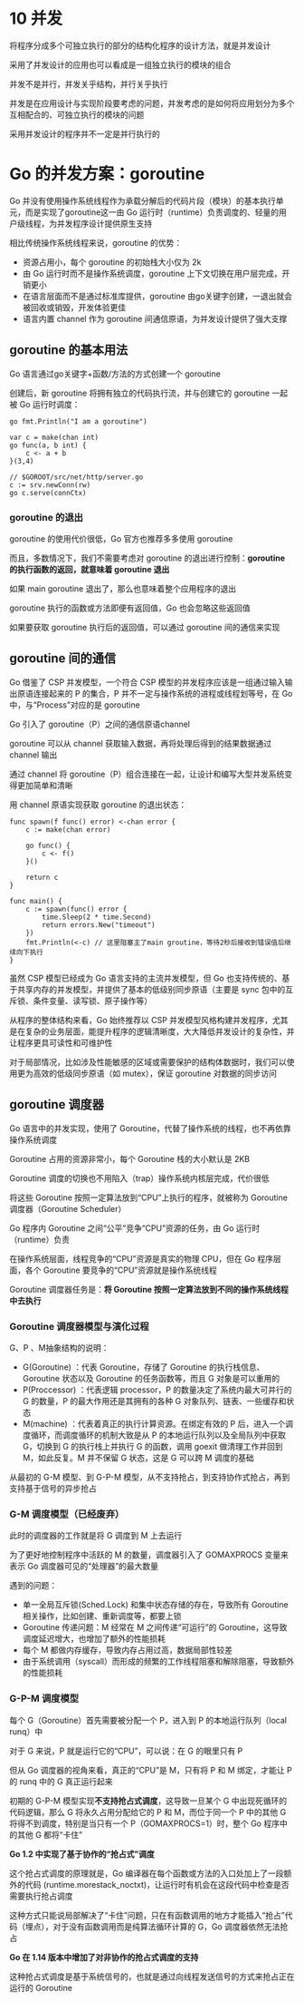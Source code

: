 # 10 并发

将程序分成多个可独立执行的部分的结构化程序的设计方法，就是并发设计

采用了并发设计的应用也可以看成是一组独立执行的模块的组合

并发不是并行，并发关乎结构，并行关乎执行

并发是在应用设计与实现阶段要考虑的问题，并发考虑的是如何将应用划分为多个互相配合的、可独立执行的模块的问题

采用并发设计的程序并不一定是并行执行的

# Go 的并发方案：goroutine

Go 并没有使用操作系统线程作为承载分解后的代码片段（模块）的基本执行单元，而是实现了goroutine这一由 Go 运行时（runtime）负责调度的、轻量的用户级线程，为并发程序设计提供原生支持

相比传统操作系统线程来说，goroutine 的优势：

* 资源占用小，每个 goroutine 的初始栈大小仅为 2k
* 由 Go 运行时而不是操作系统调度，goroutine 上下文切换在用户层完成，开销更小
* 在语言层面而不是通过标准库提供，goroutine 由go关键字创建，一退出就会被回收或销毁，开发体验更佳
* 语言内置 channel 作为 goroutine 间通信原语，为并发设计提供了强大支撑

## goroutine 的基本用法

Go 语言通过go关键字+函数/方法的方式创建一个 goroutine

创建后，新 goroutine 将拥有独立的代码执行流，并与创建它的 goroutine 一起被 Go 运行时调度：

    go fmt.Println("I am a goroutine")

    var c = make(chan int)
    go func(a, b int) {
        c <- a + b
    }(3,4)
    
    // $GOROOT/src/net/http/server.go
    c := srv.newConn(rw)
    go c.serve(connCtx)

### goroutine 的退出

goroutine 的使用代价很低，Go 官方也推荐多多使用 goroutine

而且，多数情况下，我们不需要考虑对 goroutine 的退出进行控制：**goroutine 的执行函数的返回，就意味着 goroutine 退出**

如果 main goroutine 退出了，那么也意味着整个应用程序的退出

goroutine 执行的函数或方法即便有返回值，Go 也会忽略这些返回值

如果要获取 goroutine 执行后的返回值，可以通过 goroutine 间的通信来实现

## goroutine 间的通信

Go 借鉴了 CSP 并发模型，一个符合 CSP 模型的并发程序应该是一组通过输入输出原语连接起来的 P 的集合，P 并不一定与操作系统的进程或线程划等号，在 Go 中，与“Process”对应的是 goroutine

Go 引入了 goroutine（P）之间的通信原语channel

goroutine 可以从 channel 获取输入数据，再将处理后得到的结果数据通过 channel 输出

通过 channel 将 goroutine（P）组合连接在一起，让设计和编写大型并发系统变得更加简单和清晰

用 channel 原语实现获取 goroutine 的退出状态：

    func spawn(f func() error) <-chan error {
        c := make(chan error)

        go func() {
            c <- f()
        }()

        return c
    }

    func main() {
        c := spawn(func() error {
            time.Sleep(2 * time.Second)
            return errors.New("timeout")
        })
        fmt.Println(<-c) // 这里阻塞主了main groutine，等待2秒后接收到错误值后继续向下执行
    }

虽然 CSP 模型已经成为 Go 语言支持的主流并发模型，但 Go 也支持传统的、基于共享内存的并发模型，并提供了基本的低级别同步原语（主要是 sync 包中的互斥锁、条件变量、读写锁、原子操作等）

从程序的整体结构来看，Go 始终推荐以 CSP 并发模型风格构建并发程序，尤其是在复杂的业务层面，能提升程序的逻辑清晰度，大大降低并发设计的复杂性，并让程序更具可读性和可维护性

对于局部情况，比如涉及性能敏感的区域或需要保护的结构体数据时，我们可以使用更为高效的低级同步原语（如 mutex），保证 goroutine 对数据的同步访问

## goroutine 调度器

Go 语言中的并发实现，使用了 Goroutine，代替了操作系统的线程，也不再依靠操作系统调度

Goroutine 占用的资源非常小，每个 Goroutine 栈的大小默认是 2KB

Goroutine 调度的切换也不用陷入（trap）操作系统内核层完成，代价很低

将这些 Goroutine 按照一定算法放到“CPU”上执行的程序，就被称为 Goroutine 调度器（Goroutine Scheduler）

Go 程序内 Goroutine 之间“公平”竞争“CPU”资源的任务，由 Go 运行时（runtime）负责

在操作系统层面，线程竞争的“CPU”资源是真实的物理 CPU，但在 Go 程序层面，各个 Goroutine 要竞争的“CPU”资源就是操作系统线程

Goroutine 调度器任务是：**将 Goroutine 按照一定算法放到不同的操作系统线程中去执行**

### Goroutine 调度器模型与演化过程

G、P 、M抽象结构的说明：

* G(Goroutine)  ：代表 Goroutine，存储了 Goroutine 的执行栈信息、Goroutine 状态以及 Goroutine 的任务函数等，而且 G 对象是可以重用的
* P(Proccessor) ：代表逻辑 processor，P 的数量决定了系统内最大可并行的 G 的数量，P 的最大作用还是其拥有的各种 G 对象队列、链表、一些缓存和状态
* M(machine)    ：代表着真正的执行计算资源。在绑定有效的 P 后，进入一个调度循环，而调度循环的机制大致是从 P 的本地运行队列以及全局队列中获取 G，切换到 G 的执行栈上并执行 G 的函数，调用 goexit 做清理工作并回到 M，如此反复。M 并不保留 G 状态，这是 G 可以跨 M 调度的基础

从最初的 G-M 模型、到 G-P-M 模型，从不支持抢占，到支持协作式抢占，再到支持基于信号的异步抢占

### G-M 调度模型（已经废弃）

此时的调度器的工作就是将 G 调度到 M 上去运行

为了更好地控制程序中活跃的 M 的数量，调度器引入了 GOMAXPROCS 变量来表示 Go 调度器可见的“处理器”的最大数量

遇到的问题：

* 单一全局互斥锁(Sched.Lock) 和集中状态存储的存在，导致所有 Goroutine 相关操作，比如创建、重新调度等，都要上锁
* Goroutine 传递问题：M 经常在 M 之间传递“可运行”的 Goroutine，这导致调度延迟增大，也增加了额外的性能损耗
* 每个 M 都做内存缓存，导致内存占用过高，数据局部性较差
* 由于系统调用（syscall）而形成的频繁的工作线程阻塞和解除阻塞，导致额外的性能损耗

### G-P-M 调度模型

每个 G（Goroutine）首先需要被分配一个 P，进入到 P 的本地运行队列（local runq）中

对于 G 来说，P 就是运行它的“CPU”，可以说：在 G 的眼里只有 P

但从 Go 调度器的视角来看，真正的“CPU”是 M，只有将 P 和 M 绑定，才能让 P 的 runq 中的 G 真正运行起来

初期的 G-P-M 模型实现**不支持抢占式调度**，这导致一旦某个 G 中出现死循环的代码逻辑，那么 G 将永久占用分配给它的 P 和 M，而位于同一个 P 中的其他 G 将得不到调度，特别是当只有一个 P（GOMAXPROCS=1）时，整个 Go 程序中的其他 G 都将“卡住”

**Go 1.2 中实现了基于协作的“抢占式”调度**

这个抢占式调度的原理就是，Go 编译器在每个函数或方法的入口处加上了一段额外的代码 (runtime.morestack_noctxt)，让运行时有机会在这段代码中检查是否需要执行抢占调度

这种方式只能说局部解决了“卡住”问题，只在有函数调用的地方才能插入“抢占”代码（埋点），对于没有函数调用而是纯算法循环计算的 G，Go 调度器依然无法抢占

**Go 在 1.14 版本中增加了对非协作的抢占式调度的支持**

这种抢占式调度是基于系统信号的，也就是通过向线程发送信号的方式来抢占正在运行的 Goroutine

